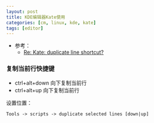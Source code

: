 ```yaml
---
layout: post
title: KDE编辑器Kate使用
categories: [cm, linux, kde, kate]
tags: [editor]
---
```


* 参考： 
  * [Re: Kate: duplicate line shortcut?](https://forum.kde.org/viewtopic.php?t=86717#p219868)


  
### 复制当前行快捷键

* ctrl+alt+down 向下复制当前行
* ctrl+alt+up 向下复制当前行

设置位置：
~~~
Tools -> scripts -> duplicate selected lines [down|up]
~~~








